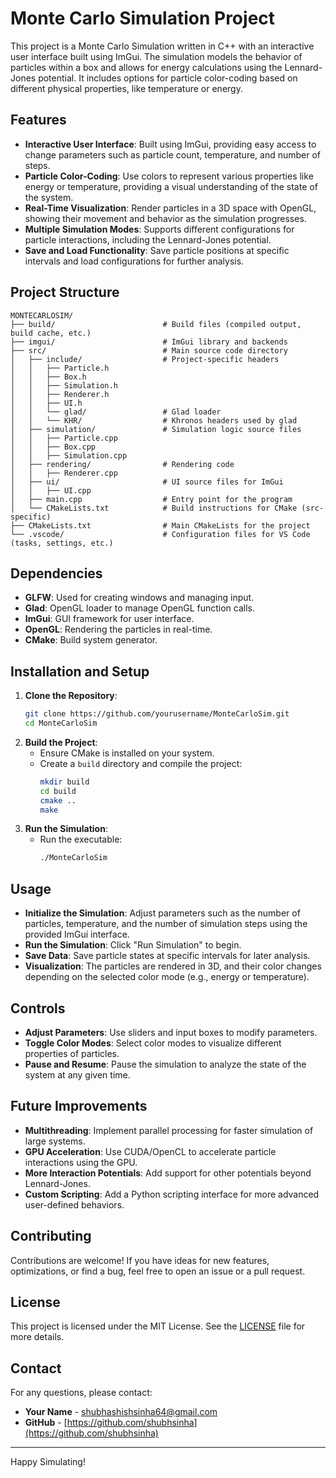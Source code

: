 # Monte Carlo Simulation Project

This project is a Monte Carlo Simulation written in C++ with an interactive user interface built using ImGui. The simulation models the behavior of particles within a box and allows for energy calculations using the Lennard-Jones potential. It includes options for particle color-coding based on different physical properties, like temperature or energy.

## Features

- **Interactive User Interface**: Built using ImGui, providing easy access to change parameters such as particle count, temperature, and number of steps.
- **Particle Color-Coding**: Use colors to represent various properties like energy or temperature, providing a visual understanding of the state of the system.
- **Real-Time Visualization**: Render particles in a 3D space with OpenGL, showing their movement and behavior as the simulation progresses.
- **Multiple Simulation Modes**: Supports different configurations for particle interactions, including the Lennard-Jones potential.
- **Save and Load Functionality**: Save particle positions at specific intervals and load configurations for further analysis.

## Project Structure

```
MONTECARLOSIM/
├── build/                        # Build files (compiled output, build cache, etc.)
├── imgui/                        # ImGui library and backends
├── src/                          # Main source code directory
│   ├── include/                  # Project-specific headers
│   │   ├── Particle.h
│   │   ├── Box.h
│   │   ├── Simulation.h
│   │   ├── Renderer.h
│   │   ├── UI.h
│   │   └── glad/                 # Glad loader
│   │   └── KHR/                  # Khronos headers used by glad
│   ├── simulation/               # Simulation logic source files
│   │   ├── Particle.cpp
│   │   ├── Box.cpp
│   │   ├── Simulation.cpp
│   ├── rendering/                # Rendering code
│   │   ├── Renderer.cpp
│   ├── ui/                       # UI source files for ImGui
│   │   ├── UI.cpp
│   ├── main.cpp                  # Entry point for the program
│   └── CMakeLists.txt            # Build instructions for CMake (src-specific)
├── CMakeLists.txt                # Main CMakeLists for the project
└── .vscode/                      # Configuration files for VS Code (tasks, settings, etc.)
```

## Dependencies

- **GLFW**: Used for creating windows and managing input.
- **Glad**: OpenGL loader to manage OpenGL function calls.
- **ImGui**: GUI framework for user interface.
- **OpenGL**: Rendering the particles in real-time.
- **CMake**: Build system generator.

## Installation and Setup

1. **Clone the Repository**:
   ```sh
   git clone https://github.com/yourusername/MonteCarloSim.git
   cd MonteCarloSim
   ```
2. **Build the Project**:
   - Ensure CMake is installed on your system.
   - Create a `build` directory and compile the project:
     ```sh
     mkdir build
     cd build
     cmake ..
     make
     ```
3. **Run the Simulation**:
   - Run the executable:
     ```sh
     ./MonteCarloSim
     ```

## Usage

- **Initialize the Simulation**: Adjust parameters such as the number of particles, temperature, and the number of simulation steps using the provided ImGui interface.
- **Run the Simulation**: Click "Run Simulation" to begin.
- **Save Data**: Save particle states at specific intervals for later analysis.
- **Visualization**: The particles are rendered in 3D, and their color changes depending on the selected color mode (e.g., energy or temperature).

## Controls
- **Adjust Parameters**: Use sliders and input boxes to modify parameters.
- **Toggle Color Modes**: Select color modes to visualize different properties of particles.
- **Pause and Resume**: Pause the simulation to analyze the state of the system at any given time.

## Future Improvements
- **Multithreading**: Implement parallel processing for faster simulation of large systems.
- **GPU Acceleration**: Use CUDA/OpenCL to accelerate particle interactions using the GPU.
- **More Interaction Potentials**: Add support for other potentials beyond Lennard-Jones.
- **Custom Scripting**: Add a Python scripting interface for more advanced user-defined behaviors.

## Contributing
Contributions are welcome! If you have ideas for new features, optimizations, or find a bug, feel free to open an issue or a pull request.

## License
This project is licensed under the MIT License. See the [LICENSE](LICENSE) file for more details.

## Contact
For any questions, please contact:
- **Your Name** - [shubhashishsinha64@gmail.com](mailto:shubhashishsinha64@gmail.com)
- **GitHub** - [https://github.com/shubhsinha](https://github.com/shubhsinha)

---

Happy Simulating!

